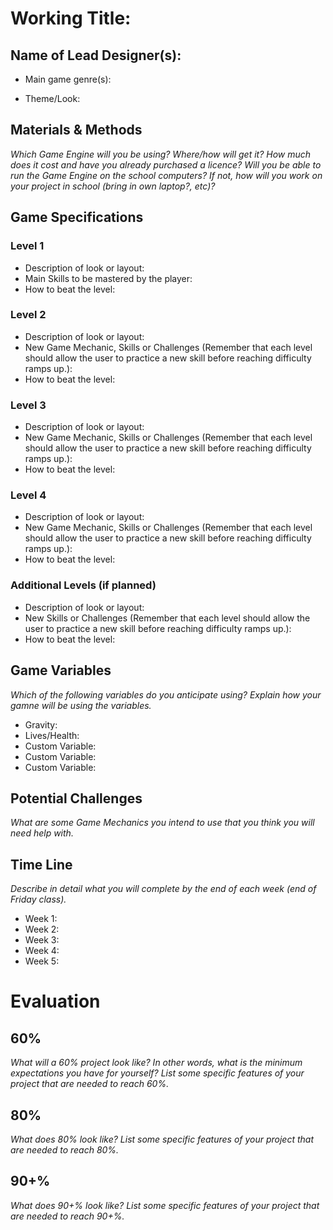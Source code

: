 # Working Title:
## Name of Lead Designer(s): 

* Main game genre(s): 

* Theme/Look:

## Materials & Methods
_Which Game Engine will you be using? Where/how will get it? How much does it cost and have you already purchased a licence? Will you be able to run the Game Engine on the school computers? If not, how will you work on your project in school (bring in own laptop?, etc)?_

## Game Specifications
### Level 1
* Description of look or layout:
* Main Skills to be mastered by the player:
* How to beat the level:

### Level 2
* Description of look or layout:
* New Game Mechanic, Skills or Challenges (Remember that each level should allow the user to practice a new skill before reaching difficulty ramps up.):
* How to beat the level:

### Level 3
* Description of look or layout:
* New Game Mechanic, Skills or Challenges (Remember that each level should allow the user to practice a new skill before reaching difficulty ramps up.):
* How to beat the level:

### Level 4
* Description of look or layout:
* New Game Mechanic, Skills or Challenges (Remember that each level should allow the user to practice a new skill before reaching difficulty ramps up.):
* How to beat the level:

### Additional Levels (if planned)
* Description of look or layout:
* New Skills or Challenges (Remember that each level should allow the user to practice a new skill before reaching difficulty ramps up.):
* How to beat the level:

## Game Variables
_Which of the following variables do you anticipate using? Explain how your gamne will be using the variables._
* Gravity:
* Lives/Health:
* Custom Variable:
* Custom Variable:
* Custom Variable:

## Potential Challenges
_What are some Game Mechanics you intend to use that you think you will need help with._

## Time Line
_Describe in detail what you will complete by the end of each week (end of Friday class)._
* Week 1:
* Week 2:
* Week 3:
* Week 4:
* Week 5:

# Evaluation
## 60%
_What will a 60% project look like?  In other words, what is the minimum expectations you have for yourself?  List some specific features of your project that are needed to reach 60%._

## 80%
_What does 80% look like?   List some specific features of your project that are needed to reach 80%._

## 90+%
_What does 90+% look like?   List some specific features of your project that are needed to reach 90+%._



